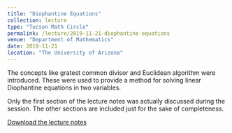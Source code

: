 ```yaml
---
title: "Diophantine Equations"
collection: lecture
type: "Tucson Math Circle"
permalink: /lecture/2019-11-21-diophantine-equations
venue: "Department of Mathematics"
date: 2019-11-21
location: "The University of Arizona"
---
```


The concepts like gratest common divisor and Euclidean algorithm were introduced. These were used to provide a method for solving linear Diophantine equations in two variables.

Only the first section of the lecture notes was actually discussed during the session. The other sections are included just for the sake of completeness. 

[Download the lecture notes](http://gkorpal.github.io/files/diophantine-problems.pdf)
